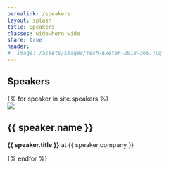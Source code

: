 ```yaml
---
permalink: /speakers
layout: splash
title: Speakers
classes: wide-hero wide
share: true
header:
#  image: /assets/images/Tech-Exeter-2018-365.jpg
---
```


<div class="speakers">
<h2>Speakers</h2>

<div class="grid-4col ">
{% for speaker in site.speakers %}
  <div class="speaker">
    <a href="{{ speaker.url }}"><img class=" circle" src="{{speaker.headshot}}"/></a>
    <h2>{{ speaker.name }}</h2>
    <p><strong>{{ speaker.title }}</strong> at {{ speaker.company }}</p>
  </div>
{% endfor %}
</div>

</div>